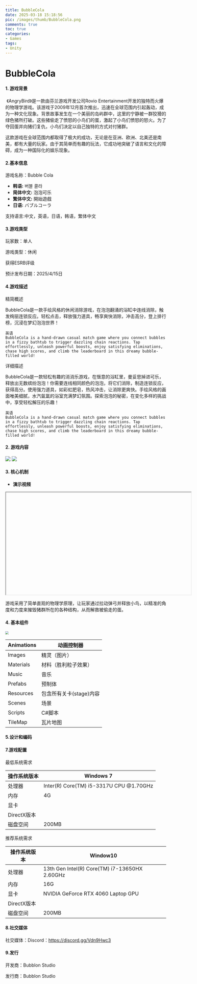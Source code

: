 ```yaml
---
title: BubbleCola
date: 2025-03-18 15:18:56
pic: /images/thumb/BubbleCola.png
comments: true
toc: true
categories:
- Games
tags:
- Unity
---
```


# BubbleCola

#### 1. 游戏背景

​	《AngryBird》是一款由芬兰游戏开发公司Rovio Entertainment开发的独特而火爆的物理学游戏。该游戏于2009年12月首次推出，迅速在全球范围内引起轰动，成为一种文化现象。背景故事发生在一个美丽的岛屿群中，这里的宁静被一群狡猾的绿色猪所打破。这些猪偷走了愤怒的小鸟们的蛋，激起了小鸟们愤怒的怒火。为了夺回蛋并向猪们复仇，小鸟们决定以自己独特的方式对付猪群。

​		这款游戏在全球范围内都取得了极大的成功，无论是在亚洲、欧洲、北美还是南美，都有大量的玩家。由于其简单而有趣的玩法，它成功地突破了语言和文化的障碍，成为一种国际化的娱乐现象。

#### 2.基本信息

游戏名称：Bubble Cola

- **韩语:** 버블 콜라
- **简体中文:** 泡泡可乐
- **繁体中文:** 開始遊戲
- **日语:** バブルコーラ

支持语言:中文，英语，日语，韩语，繁体中文

#### 3.游戏类型

玩家数：单人

游戏类型：休闲

获得ESRB评级

预计发布日期：2025/4/15日

#### 4.游戏描述

精简概述

BubbleCola是一款手绘风格的休闲消除游戏，在泡泡翻涌的浴缸中连线消除，触发绚丽连锁反应。轻松点击，释放强力道具，畅享爽快消除，冲击高分，登上排行榜，沉浸在梦幻泡泡世界！

```
英语
BubbleCola is a hand-drawn casual match game where you connect bubbles in a fizzy bathtub to trigger dazzling chain reactions. Tap effortlessly, unleash powerful boosts, enjoy satisfying eliminations, chase high scores, and climb the leaderboard in this dreamy bubble-filled world!
```





详细描述

BubbleCola是一款轻松有趣的消消乐游戏，在惬意的浴缸里，曼妥思掉进可乐，释放出无数缤纷泡泡！你需要连线相同颜色的泡泡，将它们消除，制造连锁反应，获得高分。使用强力道具，如彩虹肥皂，热风冲击，让消除更爽快。手绘风格的画面唯美细腻，水汽氤氲的浴室充满梦幻氛围。探索泡泡的秘密，在变化多样的挑战中，享受轻松解压的乐趣！

```
英语
BubbleCola is a hand-drawn casual match game where you connect bubbles in a fizzy bathtub to trigger dazzling chain reactions. Tap effortlessly, unleash powerful boosts, enjoy satisfying eliminations, chase high scores, and climb the leaderboard in this dreamy bubble-filled world!
```









#### 2. 游戏内容

<img src="/images/Unity/Games/AngryBird/1.png">

<img src="/images/Unity/Games/AngryBird/2.png">

#### 3. 核心机制

- **演示视频**

<iframe src="" width="580px" height="320px"></iframe>

​	游戏采用了简单直观的物理学原理，让玩家通过拉动弹弓并释放小鸟，以精准的角度和力度来摧毁猪群所在的各种结构，从而解救被偷走的蛋。
#### 4. **基本组件**

<img src="/images/Unity/Games/AngryBird/Basic%20Components.png" style="zoom:60%">



| Animations | 动画控制器              |
| ---------- | ----------------------- |
| Images     | 精灵（图片）            |
| Materials  | 材料（胜利粒子效果）    |
| Music      | 音乐                    |
| Prefabs    | 预制体                  |
| Resources  | 包含所有关卡(stage)内容 |
| Scenes     | 场景                    |
| Scripts    | C#脚本                  |
| TileMap    | 瓦片地图                |

#### 5.设计和编码





#### 7.游戏配置

最低系统需求

| 操作系统版本 | Windows 7                               |
| ------------ | --------------------------------------- |
| 处理器       | Inter(R) Core(TM) i5-3317U CPU @1.70GHz |
| 内存         | 4G                                      |
| 显卡         |                                         |
| DirectX版本  |                                         |
| 磁盘空间     | 200MB                                   |

推荐系统需求

| 操作系统版本 | Window10                                      |
| ------------ | --------------------------------------------- |
| 处理器       | 13th Gen Intel(R) Core(TM) i7-13650HX 2.60GHz |
| 内存         | 16G                                           |
| 显卡         | NVIDIA GeForce RTX 4060 Laptop GPU            |
| DirectX版本  |                                               |
| 磁盘空间     | 200MB                                         |



#### 8.社交媒体

社交媒体：Discord：https://discord.gg/Vdn9Hwc3



#### 9.发行

开发商：Bubblon Studio

发行商：Bubblon Studio

